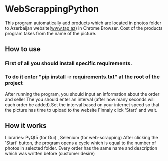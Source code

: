 # WebScrappingPython

This program  automatically add products which are located in photos folder to Azerbaijan website(www.tap.az) in Chrome Browser.
Cost of the products program takes from the name of the picture.


## How to use
### First of all you should install specific requirements.
### To do it enter "pip install -r requirements.txt" at the root of the project

After running the program,  you should input an information about the order and seller
The you should enter an interval (after how many seconds will each order be added).Set the interval based on your internet speed so that the picture has time to upload to the website
Finnaly click 'Start' and wait.


## How it works 
Libraries: PyQt5 (for Gui) , Selenium (for web-scrapping)
After clicking the 'Start' button, the program opens a cycle which is equal to the number of photos in selected folder.
Every order has the same name and description which was written before (customer desire)
